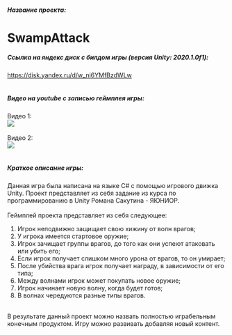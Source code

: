 ##### Название проекта: 
# SwampAttack
##### Ссылка на яндекс диск с билдом игры (версия Unity: 2020.1.0f1):
<https://disk.yandex.ru/d/w_ni6YMfBzdWLw>
<br/>
<br/>
##### Видео на youtube с записью геймплея игры: 
Видео 1:
<br/>
[![](http://img.youtube.com/vi/x_WOT-HQyl4/0.jpg)](https://youtu.be/x_WOT-HQyl4)
<br/>
<br/>
Видео 2:
<br/>
[![](http://img.youtube.com/vi/kyEx0_G2oqM/0.jpg)](https://youtu.be/kyEx0_G2oqM)
<br/>
<br/>
##### Краткое описание игры:
Данная игра была написана на языке C# с помощью игрового движка Unity. 
Проект представляет из себя задание из курса по программированию в Unity Романа Сакутина - ЯЮНИОР.
<br/>
<br/>
Геймплей проекта представляет из себя следующее:
<br/>
1. Игрок неподвижно защищает свою хижину от волн врагов;
2. У игрока имеется стартовое оружие;
3. Игрок зачищает группы врагов, до того как они успеют атаковать или убить его;
4. Если игрок получает слишком много урона от врагов, то он умирает;
5. После убийства врага игрок получает награду, в зависимости от его типа;
6. Между волнами игрок может покупать новое оружие;
7. Игрок начинает новую волну, когда будет готов;
8. В волнах чередуются разные типы врагов.
<br/>
В результате данный проект можно назвать полностью играбельным конечным продуктом. Игру можно развивать добавляя новый контент.
<br/>
